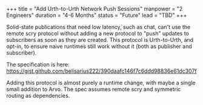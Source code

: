 +++
title = "Add Urth-to-Urth Network Push Sessions"
manpower = "2 Engineers"
duration = "4-6 Months"
status = "Future"
lead = "TBD"
+++

Solid-state publications that need low latency, such as chat, can't use the remote scry protocol without adding a new protocol to "push" updates to subscribers as soon as they are created.  This protocol is Urth-to-Urth, and opt-in, to ensure naive runtimes still work without it (both as publisher and subscriber).

The specification is here:
https://gist.github.com/belisarius222/390daafc146f7c6ddd98836e61dc307f

Adding this protocol is almost purely a runtime change, with maybe a single small addition to Arvo.  The spec assumes remote scry and symmetric routing as dependencies.
